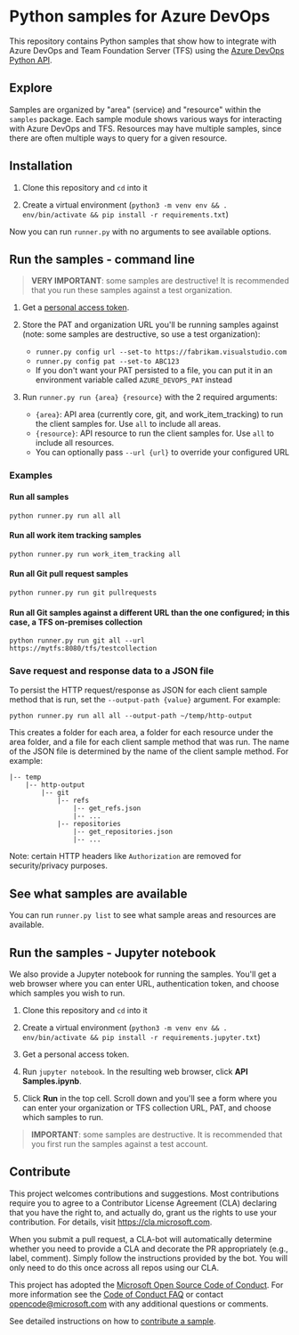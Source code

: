 # Python samples for Azure DevOps

This repository contains Python samples that show how to integrate with Azure DevOps and Team Foundation Server (TFS) using the [Azure DevOps Python API](https://github.com/Microsoft/azure-devops-python-api).

## Explore

Samples are organized by "area" (service) and "resource" within the `samples` package.
Each sample module shows various ways for interacting with Azure DevOps and TFS.
Resources may have multiple samples, since there are often multiple ways to query for a given resource.

## Installation

1. Clone this repository and `cd` into it

2. Create a virtual environment (`python3 -m venv env && . env/bin/activate && pip install -r requirements.txt`)

Now you can run `runner.py` with no arguments to see available options.

## Run the samples - command line

> **VERY IMPORTANT**: some samples are destructive! It is recommended that you run these samples against a test organization.

1. Get a [personal access token](https://docs.microsoft.com/azure/devops/organizations/accounts/use-personal-access-tokens-to-authenticate?view=vsts).

2. Store the PAT and organization URL you'll be running samples against (note: some samples are destructive, so use a test organization):
   * `runner.py config url --set-to https://fabrikam.visualstudio.com`
   * `runner.py config pat --set-to ABC123`
   * If you don't want your PAT persisted to a file, you can put it in an environment variable called `AZURE_DEVOPS_PAT` instead

3. Run `runner.py run {area} {resource}` with the 2 required arguments:
   * `{area}`: API area (currently core, git, and work_item_tracking) to run the client samples for. Use `all` to include all areas.
   * `{resource}`: API resource to run the client samples for. Use `all` to include all resources.
   * You can optionally pass `--url {url}` to override your configured URL

### Examples

#### Run all samples

```
python runner.py run all all
```

#### Run all work item tracking samples

```
python runner.py run work_item_tracking all
```

#### Run all Git pull request samples

```
python runner.py run git pullrequests
```

#### Run all Git samples against a different URL than the one configured; in this case, a TFS on-premises collection

```
python runner.py run git all --url https://mytfs:8080/tfs/testcollection
```

### Save request and response data to a JSON file

To persist the HTTP request/response as JSON for each client sample method that is run, set the `--output-path {value}` argument. For example:

```
python runner.py run all all --output-path ~/temp/http-output
```

This creates a folder for each area, a folder for each resource under the area folder, and a file for each client sample method that was run. The name of the JSON file is determined by the name of the client sample method. For example:

```
|-- temp
    |-- http-output
        |-- git
            |-- refs
                |-- get_refs.json
                |-- ...
            |-- repositories
                |-- get_repositories.json
                |-- ...
```

Note: certain HTTP headers like `Authorization` are removed for security/privacy purposes.

## See what samples are available

You can run `runner.py list` to see what sample areas and resources are available.

## Run the samples - Jupyter notebook

We also provide a Jupyter notebook for running the samples.
You'll get a web browser where you can enter URL, authentication token, and choose which samples you wish to run.

1. Clone this repository and `cd` into it

2. Create a virtual environment (`python3 -m venv env && . env/bin/activate && pip install -r requirements.jupyter.txt`)

3. Get a personal access token.

4. Run `jupyter notebook`. In the resulting web browser, click **API Samples.ipynb**.

5. Click **Run** in the top cell. Scroll down and you'll see a form where you can enter your organization or TFS collection URL, PAT, and choose which samples to run.

> **IMPORTANT**: some samples are destructive. It is recommended that you first run the samples against a test account.

## Contribute

This project welcomes contributions and suggestions.
Most contributions require you to agree to a Contributor License Agreement (CLA) declaring that you have the right to, and actually do, grant us the rights to use your contribution.
For details, visit https://cla.microsoft.com.

When you submit a pull request, a CLA-bot will automatically determine whether you need to provide a CLA and decorate the PR appropriately (e.g., label, comment).
Simply follow the instructions provided by the bot.
You will only need to do this once across all repos using our CLA.

This project has adopted the [Microsoft Open Source Code of Conduct](https://opensource.microsoft.com/codeofconduct/).
For more information see the [Code of Conduct FAQ](https://opensource.microsoft.com/codeofconduct/faq/) or contact [opencode@microsoft.com](mailto:opencode@microsoft.com) with any additional questions or comments.

See detailed instructions on how to [contribute a sample](./contribute.md).
